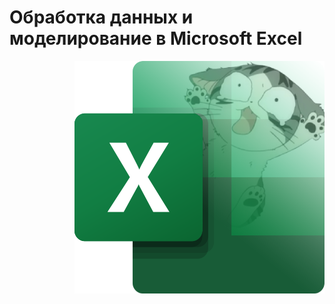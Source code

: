 # Обработка данных и моделирование в Microsoft Excel

<img src="https://github.com/Cat-in-box/FA/blob/png/git%20excel.png" align="right" width=400 height=372/>
